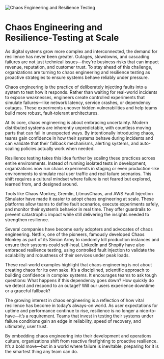 ![Chaos Engineering and Resilience Testing](https://media.licdn.com/dms/image/v2/D5612AQF3xI0cRT2H3A/article-cover_image-shrink_720_1280/article-cover_image-shrink_720_1280/0/1708770122901?e=2147483647&v=beta&t=XNmtbdbJ-jdvGjg2LhZoWDPj8F4C1TWKaVkhi0QyHq0)

# Chaos Engineering and Resilience‑Testing at Scale

As digital systems grow more complex and interconnected, the demand for resilience has never been greater. Outages, slowdowns, and cascading failures are not just technical issues—they're business risks that can impact revenue, reputation, and customer trust. To stay ahead of this challenge, organizations are turning to chaos engineering and resilience testing as proactive strategies to ensure systems behave reliably under pressure.

Chaos engineering is the practice of deliberately injecting faults into a system to test how it responds. Rather than waiting for real-world incidents to expose weaknesses, engineers create controlled experiments that simulate failures—like network latency, service crashes, or dependency outages. These experiments uncover hidden vulnerabilities and help teams build more robust, fault-tolerant architectures.

At its core, chaos engineering is about embracing uncertainty. Modern distributed systems are inherently unpredictable, with countless moving parts that can fail in unexpected ways. By intentionally introducing chaos, teams gain confidence in how their systems behave during incidents and can validate that their fallback mechanisms, alerting systems, and auto-scaling policies actually work when needed.

Resilience testing takes this idea further by scaling these practices across entire environments. Instead of running isolated tests in development, organizations now run chaos experiments in staging or even production-like environments to simulate real user traffic and real failure scenarios. This shift requires a cultural mindset where failure is not feared but explored, learned from, and designed around.

Tools like Chaos Monkey, Gremlin, LitmusChaos, and AWS Fault Injection Simulator have made it easier to adopt chaos engineering at scale. These platforms allow teams to define fault scenarios, execute experiments safely, and monitor their system’s behavior in real time. They offer guardrails to prevent catastrophic impact while still delivering the insights needed to strengthen resilience.

Several companies have become early adopters and advocates of chaos engineering. Netflix, one of the pioneers, famously developed Chaos Monkey as part of its Simian Army to randomly kill production instances and ensure their systems could self-heal. LinkedIn and Shopify have also embraced resilience testing, using controlled fault injection to validate the scalability and robustness of their services under peak loads.

These real-world examples highlight that chaos engineering is not about creating chaos for its own sake. It’s a disciplined, scientific approach to building confidence in complex systems. It encourages teams to ask tough questions: What happens if this dependency goes down? How quickly do we detect and respond to an outage? Will our users experience downtime or a graceful fallback?

The growing interest in chaos engineering is a reflection of how vital resilience has become in today’s always-on world. As user expectations for uptime and performance continue to rise, resilience is no longer a nice-to-have—it’s a requirement. Teams that invest in testing their systems under failure conditions gain an edge in reliability, speed of recovery, and ultimately, user trust.

By embedding chaos engineering into their development and operations culture, organizations shift from reactive firefighting to proactive resilience. It’s a bold move—but in a world where failure is inevitable, preparing for it is the smartest thing any team can do.
